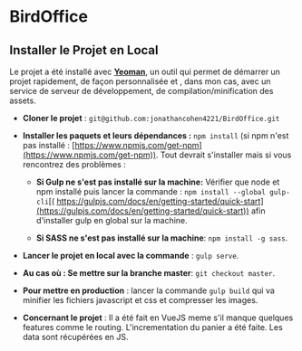 # BirdOffice

## Installer le Projet en Local

Le projet a été installé avec **[Yeoman](https://yeoman.io/)**, un outil qui permet de démarrer un projet rapidement, de façon personnalisée et , dans mon cas, avec un service de serveur de développement, de compilation/minification des assets.

 - **Cloner le projet** : `git@github.com:jonathancohen4221/BirdOffice.git`
 
 - **Installer les paquets et leurs dépendances :** `npm install` (si npm n'est pas installé : [https://www.npmjs.com/get-npm](https://www.npmjs.com/get-npm)). Tout devrait s'installer mais si vous rencontrez des problèmes : 
     - **Si Gulp ne s'est pas installé sur la machine:** Vérifier que node et npm installé puis lancer la commande : `npm install --global gulp-cli`[( https://gulpjs.com/docs/en/getting-started/quick-start](https://gulpjs.com/docs/en/getting-started/quick-start)) afin d'installer gulp en global sur la machine.
     
     - **Si SASS ne s'est pas installé sur la machine**: `npm install -g sass`.
 - **Lancer le projet en local avec la commande** : `gulp serve`.
 - **Au cas où : Se mettre sur la branche master**: `git checkout master`.
 - **Pour mettre en production** : lancer la commande `gulp build` qui va minifier les fichiers javascript et css et compresser les images.
 
  - **Concernant le projet** : Il a été fait en VueJS meme s'il manque quelques features comme le routing. L'incrementation du panier a été faite. Les data sont récupérées en JS.


